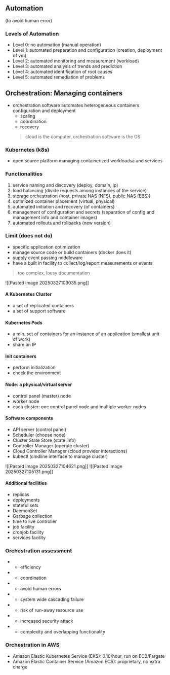 ## Automation
(to avoid human error)
### Levels of Automation
- Level 0: no automation (manual operation)
- Level 1: automated preparation and configuration (creation, deployment of vm)
- Level 2: automated monitoring and measurement (workload)
- Level 3: automated analysis of trends and prediction
- Level 4: automated identification of root causes
- Level 5: automated remediation of problems
## Orchestration: Managing containers
- orchestration software automates heterogeneous containers configuration and deployment
	- scaling
	- coordination
	- recovery
	>cloud is the computer, orchestration software is the OS

### Kubernetes (k8s)
- open source platform managing containerized workloadsa and services
### Functionalities
1. service naming and discovery (deploy, domain, ip)
2. load balancing (divide requests among instances of the service)
3. storage orchestration (host, private NAS (NFS), public NAS (EBS))
4. optimized container placement (virtual, physical)
5. automated initiation and recovery (of containers)
6. management of configuration and secrets (separation of config and management info and container images)
7. automated rollouts and rollbacks (new version)
### Limit (does not do)
- specific application optimization
- manage source code or build containers (docker does it)
- supply event passing middleware
- have a built in facility to collect/log/report measurements or events
> too complex, lousy documentation

![[Pasted image 20250327103035.png]]
#### A Kubernetes Cluster
- a set of replicated containers
- a set of support software
#### Kubernetes Pods
- a min. set of containers for an instance of an application (smallest unit of work)
- share an IP
#### Init containers
- perform initialization
- check the environment
#### Node: a physical/virtual server
- control panel (master) node
- worker node
- each cluster: one control panel node and multiple worker nodes
#### Software components
- API server (control panel)
- Scheduler (choose node)
- Cluster State Store (state info)
- Controller Manager (operate cluster)
- Cloud Controller Manager (cloud provider interactions)
- kubectl (cmdline interface to manage cluster)

![[Pasted image 20250327104621.png]]
![[Pasted image 20250327105131.png]]
#### Additional facilities
- replicas
- deployments
- stateful sets
- DaemonSet
- Garbage collection
- time to live controller
- job facility
- cronjob facility
- services facility

### Orchestration assessment
- + efficiency
- + coordination
- + avoid human errors
- - system wide cascading failure
- - risk of run-away resource use
- - increased security attack
- - complexity and overlapping functionality

### Orchestration in AWS
- Amazon Elastic Kubernetes Service (EKS): 0.10/hour, run on EC2/Fargate
- Amazon Elastic Container Service (Amazon ECS): proprietary, no extra charge